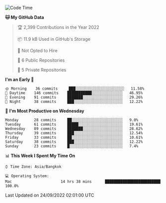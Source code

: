 <!--START_SECTION:waka-->
![Code Time](http://img.shields.io/badge/Code%20Time-1%2C441%20hrs%2057%20mins-blue)

**🐱 My GitHub Data** 

> 🏆 2,399 Contributions in the Year 2022
 > 
> 📦 11.9 kB Used in GitHub's Storage 
 > 
> 🚫 Not Opted to Hire
 > 
> 📜 6 Public Repositories 
 > 
> 🔑 5 Private Repositories  
 > 
**I'm an Early 🐤** 

```text
🌞 Morning    36 commits     ███░░░░░░░░░░░░░░░░░░░░░░   11.58% 
🌆 Daytime    146 commits    ███████████░░░░░░░░░░░░░░   46.95% 
🌃 Evening    91 commits     ███████░░░░░░░░░░░░░░░░░░   29.26% 
🌙 Night      38 commits     ███░░░░░░░░░░░░░░░░░░░░░░   12.22%

```
📅 **I'm Most Productive on Wednesday** 

```text
Monday       28 commits     ██░░░░░░░░░░░░░░░░░░░░░░░   9.0% 
Tuesday      61 commits     █████░░░░░░░░░░░░░░░░░░░░   19.61% 
Wednesday    89 commits     ███████░░░░░░░░░░░░░░░░░░   28.62% 
Thursday     39 commits     ███░░░░░░░░░░░░░░░░░░░░░░   12.54% 
Friday       33 commits     ██░░░░░░░░░░░░░░░░░░░░░░░   10.61% 
Saturday     38 commits     ███░░░░░░░░░░░░░░░░░░░░░░   12.22% 
Sunday       23 commits     █░░░░░░░░░░░░░░░░░░░░░░░░   7.4%

```


📊 **This Week I Spent My Time On** 

```text
⌚︎ Time Zone: Asia/Bangkok

💻 Operating System: 
Mac                      14 hrs 38 mins      █████████████████████████   100.0%

```


 Last Updated on 24/09/2022 02:01:00 UTC
<!--END_SECTION:waka-->